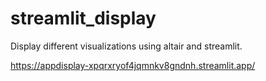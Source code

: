 # streamlit_display


Display different visualizations using altair and streamlit. 


https://appdisplay-xpqrxryof4jqmnkv8gndnh.streamlit.app/

